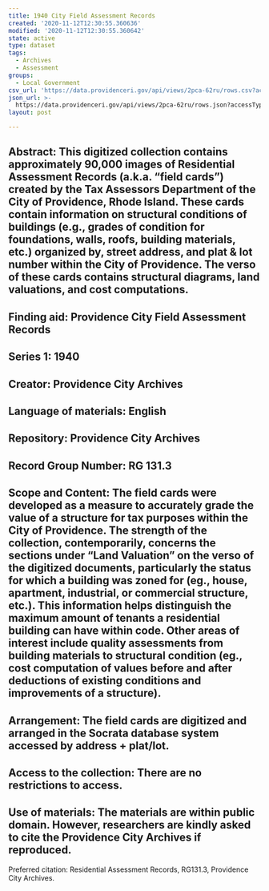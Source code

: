 ```yaml
---
title: 1940 City Field Assessment Records
created: '2020-11-12T12:30:55.360636'
modified: '2020-11-12T12:30:55.360642'
state: active
type: dataset
tags:
  - Archives
  - Assessment
groups:
  - Local Government
csv_url: 'https://data.providenceri.gov/api/views/2pca-62ru/rows.csv?accessType=DOWNLOAD'
json_url: >-
  https://data.providenceri.gov/api/views/2pca-62ru/rows.json?accessType=DOWNLOAD
layout: post

---
```

Abstract: This digitized collection contains approximately 90,000 images of Residential Assessment Records (a.k.a. “field cards”) created by the Tax Assessors Department of the City of Providence, Rhode Island. These cards contain information on structural conditions of buildings (e.g., grades of condition for foundations, walls, roofs, building materials, etc.) organized by, street address, and plat & lot number within the City of Providence.  The verso of these cards contains structural diagrams, land valuations, and cost computations.
-----------------------------------------------------------
Finding aid:
Providence City Field Assessment Records 
-----------------------------------------------------------

Series 1: 1940
-----------------------------------------------------------

Creator: Providence City Archives
------------------------------------------------------------

Language of materials: English
------------------------------------------------------

Repository: Providence City Archives
-------------------------------------------------------
Record Group Number: RG 131.3
--------------------------------------------------------
Scope and Content: The field cards were developed as a measure to accurately grade the value of a structure for tax purposes within the City of Providence.  The strength of the collection, contemporarily, concerns the sections under “Land Valuation” on the verso of the digitized documents, particularly the status for which a building was zoned for (eg., house, apartment, industrial, or commercial structure, etc.).  This information helps distinguish the maximum amount of tenants a residential building can have within code. Other areas of interest include quality assessments from building materials to structural condition (eg., cost computation of values before and after deductions of existing conditions and improvements of a structure). 
-------------------------------------------------------------
Arrangement: The field cards are digitized and arranged in the Socrata database system accessed by address + plat/lot. 
------------------------------------------------------------------
Access to the collection: There are no restrictions to access. 
---------------------------------------------------------------------
Use of materials: The materials are within public domain. However, researchers are kindly asked to cite the Providence City Archives if reproduced.
-----------------------------------------------------------------
Preferred citation:  Residential Assessment Records, RG131.3, Providence City Archives.
